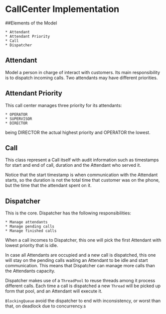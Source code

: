 # CallCenter Implementation

##Elements of the Model

    * Attendant
    * Attendant Priority
    * Call
    * Dispatcher
    
## Attendant

Model a person in charge of interact with customers. 
Its main responsibility is to dispatch incoming calls.
Two attendants may have different priorities. 

## Attendant Priority

This call center manages three priority for its attendants:

    * OPERATOR
    * SUPERVISOR
    * DIRECTOR

being DIRECTOR the actual highest priority and OPERATOR the lowest.

## Call

This class represent a Call itself with audit information such as timestamps 
for start and end of call, duration and the Attendant who served it. 

Notice that the start timestamp is when communication with the Attendant starts, 
so the duration is not the total time that customer was on the phone, but the time
that the attendant spent on it.

## Dispatcher

This is the core. Dispatcher has the following responsibilities: 

    * Manage attendants
    * Manage pending calls
    * Manage finished calls
    
 When a call incomes to Dispatcher, this one will pick the first Attendant with
 lowest priority that is idle. 
 
 In case all Attendants are occupied and a new call is dispatched, this one will stay
 on the pending calls waiting an Attendant to be idle and start communication. This means
 that Dispatcher can manage more calls than the Attendants capacity.
 
 Dispatcher makes use of a `ThreadPool` to reuse threads among it process different calls. 
 Each time a call is dispatched a new `Thread` will be picked up form that pool, and an Attendant will
 execute it.
 
 `BlockingQueue` avoid the dispatcher to end with inconsistency, or worst than that, on deadlock due to
 concurrency.s
 